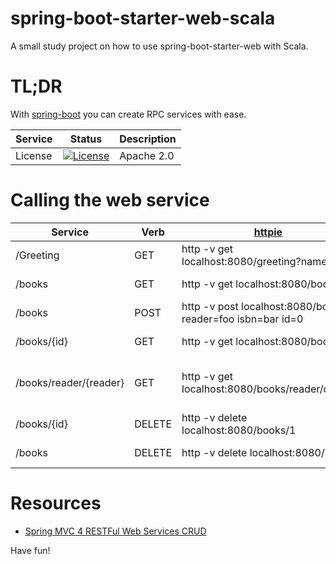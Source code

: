 # spring-boot-starter-web-scala
A small study project on how to use spring-boot-starter-web with Scala.

# TL;DR
With [spring-boot](http://projects.spring.io/spring-boot/) you can create RPC services with ease.

Service | Status | Description
------- | ------ | -----------
License | [![License](http://img.shields.io/:license-Apache%202-red.svg)](http://www.apache.org/licenses/LICENSE-2.0.txt) | Apache 2.0

# Calling the web service
Service | Verb | [httpie](https://github.com/jkbrzt/httpie) | Description
--------|------|--------|-------------
/Greeting | GET | http -v get localhost:8080/greeting?name=foo | returns a greeting
/books    | GET  | http -v get localhost:8080/books | Get a list of books
/books    | POST | http -v post localhost:8080/books reader=foo isbn=bar id=0 | Create a book
/books/{id} | GET | http -v get localhost:8080/books/1 | Get a book by id
/books/reader/{reader} | GET | http -v get localhost:8080/books/reader/dennis | Get a list of books by reader name  
/books/{id}| DELETE | http -v delete localhost:8080/books/1 | Delete a book by id
/books | DELETE | http -v delete localhost:8080/books | Delete all books

# Resources
- [Spring MVC 4 RESTFul Web Services CRUD](http://websystique.com/springmvc/spring-mvc-4-restful-web-services-crud-example-resttemplate/)

Have fun!